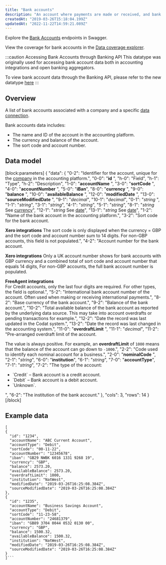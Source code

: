 ```yaml
---
title: "Bank accounts"
description: "An account where payments are made or received, and bank transactions are recorded"
createdAt: "2019-03-26T15:18:04.199Z"
updatedAt: "2022-11-22T14:59:21.089Z"
---
```


Explore the <a className="external" href="https://api.codat.io/swagger/index.html#/BankAccounts/get_companies__companyId__connections__connectionId__data_bankAccounts" target="_blank">Bank Accounts</a> endpoints in Swagger.

View the coverage for bank accounts in the <a className="external" href="https://knowledge.codat.io/supported-features/accounting?view=tab-by-data-type&dataType=bankAccounts" target="_blank">Data coverage explorer</a>.

:::caution Accessing Bank Accounts through Banking API
This datatype was originally used for accessing bank account data both in accounting integrations and open banking aggregators.

To view bank account data through the Banking API, please refer to the new datatype [here](/data-model-banking-banking-accounts)
:::

## Overview

A list of bank accounts associated with a company and a specific [data connection](https://api.codat.io/swagger/index.html#/Connection/get_companies__companyId__connections__connectionId_).

Bank accounts data includes:

- The name and ID of the account in the accounting platform.
- The currency and balance of the account.
- The sort code and account number.

## Data model

[block:parameters]
{
"data": {
"0-2": "Identifier for the account, unique for the [company](/datamodel-accounting-company) in the accounting platform.",
"0-0": "**id** ",
"h-0": "Field",
"h-1": "Type",
"h-2": "Description",
"1-0": "**accountName** ",
"3-0": "**sortCode** ",
"4-0": "**accountNumber** ",
"5-0": "**iBan**",
"8-0": "**currency** ",
"9-0": "**balance** ",
"10-0": "**availableBalance** ",
"12-0": "**modifiedDate** ",
"13-0": "**sourceModifiedDate** ",
"9-1": "_decimal_",
"10-1": "_decimal_",
"0-1": "_string_ ",
"1-1": "_string_",
"3-1": "_string_",
"4-1": "_string_",
"5-1": "_string_",
"8-1": "_string_
See [currency](/datamodel-shared-currency)",
"12-1": "_string_
See [date](/datamodel-shared-date)",
"13-1": "_string_
See [date](/datamodel-shared-date)",
"1-2": "Name of the bank account in the accounting platform.",
"3-2": "Sort code for the bank account.

**Xero integrations**
The sort code is only displayed when the currency = GBP and the sort code and account number sum to 14 digits. For non-GBP accounts, this field is not populated.",
"4-2": "Account number for the bank account.

**Xero integrations**
Only a UK account number shows for bank accounts with GBP currency and a combined total of sort code and account number that equals 14 digits, For non-GBP accounts, the full bank account number is populated.

**FreeAgent integrations**  
For Credit accounts, only the last four digits are required. For other types, the field is optional.",
"5-2": "International bank account number of the account. Often used when making or receiving international payments.",
"8-2": "Base currency of the bank account.",
"9-2": "Balance of the bank account.",
"10-2": "Total available balance of the bank account as reported by the underlying data source. This may take into account overdrafts or pending transactions for example.",
"12-2": "Date the record was last updated in the Codat system.",
"13-2": "Date the record was last changed in the accounting system.",
"11-0": "**overdraftLimit** ",
"11-1": "_decimal_",
"11-2": "Pre-arranged overdraft limit of the account.

The value is always positive. For example, an **overdraftLimit** of `1000` means that the balance of the account can go down to `-1000`.",
"2-2": "Code used to identify each nominal account for a business.",
"2-0": "**nominalCode** ",
"2-1": "_string_",
"6-0": "**institution**",
"6-1": "_string_",
"7-0": "**accountType**",
"7-1": "_string_",
"7-2": "The type of the account:

<ul>
  <li>`Credit` – Bank account is a credit account.</li>
  <li>`Debit` – Bank account is a debit account.</li>
  <li>`Unknown`.</li>
</ul>
", "6-2": "The institution of the bank account." }, "cols": 3, "rows": 14 }
[/block]

## Example data

````
[
{
  "id": "1234",
  "accountName": "ABC Current Account",
  "accountType": "Debit",
  "sortCode": "00-11-22",
  "accountNumber": "12345678",
  "iban": "GB29 NWBK 6016 1331 9268 19",
  "currency": "GBP",
  "balance": 2573.20,
  "availableBalance": 2573.20,
  "overdraftLimit": 1000,
  "institution": "NatWest",
  "modifiedDate": "2019-03-26T16:25:08.384Z",
  "sourceModifiedDate": "2019-03-26T16:25:08.384Z"
},
{
  "id": "1235",
  "accountName": "Business Savings Account",
  "accountType": "Debit",
  "sortCode": "11-23-58",
  "accountNumber": "24681379",
  "iban": "GB89 3704 0044 0532 0130 00",
  "currency": "GBP",
  "balance": 1500.32,
  "availableBalance": 1500.32,
  "institution": "NatWest",
  "modifiedDate": "2019-03-26T16:25:08.384Z",
  "sourceModifiedDate": "2019-03-26T16:25:08.384Z"
}
]```
````
